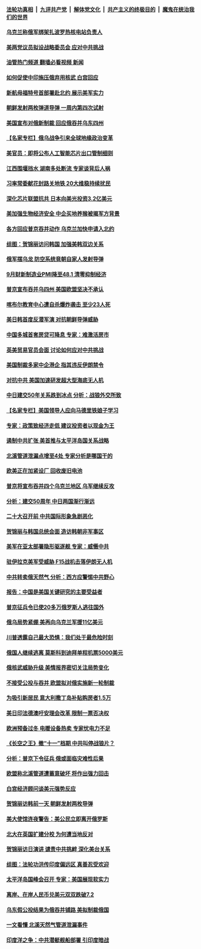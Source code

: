 ####  [法轮功真相](../../../../basic/blob/master/README.md?t=10011901) &nbsp;|&nbsp; [九评共产党](../../../../9ping.md/blob/master/README.md?t=10011901) &nbsp;|&nbsp; [解体党文化](../../../../jtdwh.md/blob/master/README.md?t=10011901)  &nbsp;|&nbsp; [共产主义的终极目的](../../../../gczydzjmd.md/blob/master/README.md?t=10011901) &nbsp;|&nbsp; [魔鬼在统治我们的世界](../../../../mgztzwmdsj.md/blob/master/README.md?t=10011901) 

#### [乌克兰称俄军绑架扎波罗热核电站负责人](../pages/nsc418/n13836716.md?t=10011901) 

#### [美两党议员拟设战略委员会 应对中共挑战](../pages/nsc418/n13836607.md?t=10011901) 

#### [油管热门频道 翻墙必看视频 新闻](http://209.250.226.216:81/youtube.html?10011901)

#### [如何促使中印施压俄弃用核武 白宫回应](../pages/nsc418/n13836563.md?t=10011901) 

#### [新航母福特号首部署赴北约 展示美军实力](../pages/nsc418/n13836538.md?t=10011901) 

#### [朝鲜发射两枚弹道导弹 一周内第四次试射](../pages/nsc418/n13836552.md?t=10011901) 

#### [美国宣布对俄新制裁 回应俄吞并乌东四州](../pages/nsc418/n13836435.md?t=10011901) 

#### [【名家专栏】俄乌战争引来全球地缘政治变革](../pages/nsc418/n13836239.md?t=10011901) 

#### [美官员：即将公布人工智能芯片出口管制细则](../pages/nsc418/n13836430.md?t=10011901) 

#### [江西围堰挡水 湖南多处断流 专家谈背后人祸](../pages/nsc418/n13835528.md?t=10011901) 

#### [习率常委献花封路关地铁 20大维稳持续扰民](../pages/nsc418/n13836130.md?t=10011901) 

#### [深化芯片联盟抗共 日本向美光投资3.2亿美元](../pages/nsc418/n13836337.md?t=10011901) 

#### [美加强生物经济安全 中企买地养猴被揭军方背景](../pages/nsc418/n13836141.md?t=10011901) 

#### [各方回应普京吞并动作 乌克兰加快申请入北约](../pages/nsc418/n13836341.md?t=10011901) 

#### [组图：贺锦丽访问韩国 加强美韩双边关系](../pages/nsc418/n13836156.md?t=10011901) 

#### [俄军摆乌龙 防空系统竟朝自家人发射导弹](../pages/nsc418/n13836125.md?t=10011901) 

#### [9月财新制造业PMI降至48.1 清零抑制经济](../pages/nsc418/n13836244.md?t=10011901) 

#### [普京宣布吞并乌四州 美国欧盟坚决不承认](../pages/nsc418/n13836171.md?t=10011901) 

#### [喀布尔教育中心遭自杀爆炸袭击 至少23人死](../pages/nsc418/n13836144.md?t=10011901) 

#### [美日韩首度反潜军演 对抗朝鲜导弹威胁](../pages/nsc418/n13836120.md?t=10011901) 

#### [中国多城首套房贷可降息 专家：难激活房市](../pages/nsc418/n13836006.md?t=10011901) 

#### [英美贸易官员会面 讨论如何应对中共挑战](../pages/nsc418/n13835855.md?t=10011901) 

#### [美国制裁多家中企港企 指其违反伊朗禁令](../pages/nsc418/n13835673.md?t=10011901) 

#### [对抗中共 美国加速研发超大型海底无人机](../pages/nsc418/n13835644.md?t=10011901) 

#### [中日建交50年关系跌到冰点 分析：战狼外交所致](../pages/nsc418/n13835321.md?t=10011901) 

#### [【名家专栏】美国领导人应向马德里铁娘子学习](../pages/nsc418/n13835411.md?t=10011901) 

#### [专家：政策致经济走低 建议投资者以现金为王](../pages/nsc418/n13835312.md?t=10011901) 

#### [遏制中共扩张 美首推与太平洋岛国关系战略](../pages/nsc418/n13835479.md?t=10011901) 

#### [北溪管道泄漏点增至4处 专家分析是哪国干的](../pages/nsc418/n13835543.md?t=10011901) 

#### [欧美正在加紧设厂 回收废旧电池](../pages/nsc418/n13835319.md?t=10011901) 

#### [普京将宣布吞并四个乌克兰地区 乌军继续反攻](../pages/nsc418/n13835362.md?t=10011901) 

#### [分析：建交50周年 中日两国渐行渐远](../pages/nsc418/n13835405.md?t=10011901) 

#### [二十大召开前 中共国际形象急剧恶化](../pages/nsc418/n13835240.md?t=10011901) 

#### [贺锦丽与韩国总统会面 造访韩朝非军事区](../pages/nsc418/n13835204.md?t=10011901) 

#### [美军在亚太部署隐形驱逐舰 专家：威慑中共](../pages/nsc418/n13835188.md?t=10011901) 

#### [驻伊拉克美军受威胁 F15战机击落伊朗无人机](../pages/nsc418/n13835132.md?t=10011901) 

#### [中共转卖俄天然气 分析：西方应警惕中共野心](../pages/nsc418/n13833538.md?t=10011901) 

#### [报告：中国是美国关键研究的主要受益者](../pages/nsc418/n13834984.md?t=10011901) 

#### [普京征兵令已使20多万俄罗斯人逃往国外](../pages/nsc418/n13834813.md?t=10011901) 

#### [俄乌局势紧绷 美再向乌克兰军援11亿美元](../pages/nsc418/n13834765.md?t=10011901) 

#### [川普透露自己最大恐惧：我们处于最危险时刻](../pages/nsc418/n13834812.md?t=10011901) 

#### [俄国人继续逃离 莫斯科到迪拜单程机票5000美元](../pages/nsc418/n13834650.md?t=10011901) 

#### [俄核武威胁升级 美情报界密切关注局势变化](../pages/nsc418/n13834747.md?t=10011901) 

#### [不接受公投与吞并 欧盟拟对俄实施新一轮制裁](../pages/nsc418/n13834720.md?t=10011901) 

#### [为吸引新居民 意大利撒丁岛补贴购房者1.5万](../pages/nsc418/n13834376.md?t=10011901) 

#### [美日印法德澳吁安理会改革 限制一票否决权](../pages/nsc418/n13834342.md?t=10011901) 

#### [欧洲预备过冬 电暖设备热卖 专家忧电力不足](../pages/nsc418/n13834320.md?t=10011901) 

#### [《长空之王》撤“十一”档期 中共叫停战狼片？](../pages/nsc418/n13834481.md?t=10011901) 

#### [分析：普京下令征兵 俄或面临灾难性后果](../pages/nsc418/n13834714.md?t=10011901) 

#### [欧盟称北溪管道遭蓄意破坏 将作出强力回击](../pages/nsc418/n13834722.md?t=10011901) 

#### [白宫经济顾问谈美元强势反应](../pages/nsc418/n13834537.md?t=10011901) 

#### [贺锦丽访韩前一天 朝鲜发射两枚导弹](../pages/nsc418/n13834702.md?t=10011901) 

#### [美大使馆连夜警告：美公民立即离开俄罗斯](../pages/nsc418/n13834618.md?t=10011901) 

#### [北大在英国扩建分校 为何遭当地反对](../pages/nsc418/n13834548.md?t=10011901) 

#### [贺锦丽访日演讲 谴责中共挑衅 深化美台关系](../pages/nsc418/n13834465.md?t=10011901) 

#### [组图：法轮功洪传印度偏远区 真善忍受欢迎](../pages/nsc418/n13833716.md?t=10011901) 

#### [太平洋岛国峰会召开 专家：美国展现软实力](../pages/nsc418/n13834401.md?t=10011901) 

#### [离岸、在岸人民币兑美元双双跌破7.2](../pages/nsc418/n13834383.md?t=10011901) 

#### [乌东假公投结果为俄吞并铺路 美拟制裁俄国](../pages/nsc418/n13834130.md?t=10011901) 

#### [一文看懂 北溪天然气管道泄漏事件](../pages/nsc418/n13833988.md?t=10011901) 

#### [印度洋之争：中共潜艇舰船部署 引印度暗战](../pages/nsc418/n13833870.md?t=10011901) 

<img src='http://gfw-breaker.win/goodnews/indexes/nsc418.md' width='0px' height='0px'/>
